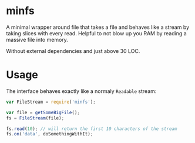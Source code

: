 # minfs

A minimal wrapper around file that takes a file and behaves like a stream
by taking slices with every read. Helpful to not blow up you RAM by reading
a massive file into memory.

Without external dependencies and just above 30 LOC.

# Usage

The interface behaves exactly like a normaly `Readable` stream:

```js
var FileStream = require('minfs');

var file = getSomeBigFile();
fs = FileStream(file);

fs.read(10); // will return the first 10 characters of the stream
fs.on('data', doSomethingWithIt);
```
